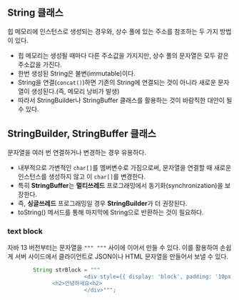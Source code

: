 ## String 클래스
힙 메모리에 인스턴스로 생성되는 경우와, 상수 풀에 있는 주소를 참조하는 두 가지 방법이 있다.
- 힙 메모리는 생성될 때마다 다른 주소값을 가지지만, 상수 풀의 문자열은 모두 같은 주소값을 가진다.
- 한번 생성된 String은 불변(immutable)이다.
- String을 연결(`concat()`)하면 기존의 String에 연결되는 것이 아니라 새로운 문자열이 생성된다.(즉, 메모리 낭비가 발생)
- 따라서 StringBuilder나 StringBuffer 클래스를 활용하는 것이 바람직한 대안이 될 수 있다.

## StringBuilder, StringBuffer 클래스
문자열을 여러 번 연결하거나 변경하는 경우 유용하다.
- 내부적으로 가변적인 `char[]`를 멤버변수로 가짐으로써, 문자열을 연결할 때 새로운 인스턴스를 생성하지 않고 이 `char[]`를 변경한다.
- 특히 **StringBuffer**는 **멀티쓰레드** 프로그래밍에서 동기화(synchronization)을 보장한다.
- 즉, **싱글쓰레드** 프로그래밍일 경우 **StringBuilder**가 더 권장된다.
- toString() 메서드를 통해 마지막에 String으로 반환하는 것이 필요하다.

### text block
자바 13 버전부터는 문자열을 `""" """` 사이에 이어서 만들 수 있다. 이를 활용하여 손쉽게 서버 사이드에서 클라이언트로 JSON이나 HTML 문자열을 만들어서 보낼 수 있다.

```java
		String strBlock = """
						<div style={{ display: 'block', padding: '10px 2px 10px 2px'}}>
              <h2>안녕하세요<h2>
						</div>""";
```